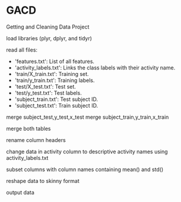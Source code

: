 # GACD
Getting and Cleaning Data Project

load libraries (plyr, dplyr, and tidyr)

read all files:
- 'features.txt': List of all features.
- 'activity_labels.txt': Links the class labels with their activity name.
- 'train/X_train.txt': Training set.
- 'train/y_train.txt': Training labels.
- 'test/X_test.txt': Test set.
- 'test/y_test.txt': Test labels.
- 'subject_train.txt': Test subject ID.
- 'subject_test.txt': Train subject ID.

merge subject_test,y_test,x_test
merge subject_train,y_train,x_train

merge both tables

rename column headers

change data in activity column to descriptive activity names using activity_labels.txt

subset columns with column names containing mean() and std()

reshape data to skinny format

output data
